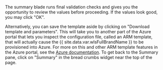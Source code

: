 The summary blade runs final validation checks and gives you the
opportunity to review the values before proceeding.  If the values look
good, you may click "OK".  

Alternatively, you can save the template aside by clicking on "Download
template and parameters".  This will take you to another part of the
Azure portal that lets you inspect the configuration file, called an ARM
template, that will actually cause the {{ site.data.var.wlsFullBrandName
}} to be provisioned into Azure.  For more on this and other ARM
template features in the Azure portal, see the [Azure
documentation](https://docs.microsoft.com/en-us/azure/azure-resource-manager/resource-manager-quickstart-create-templates-use-the-portal).
To get back to the Summary pane, click on "Summary" in the bread crumbs
widget near the top of the page.

